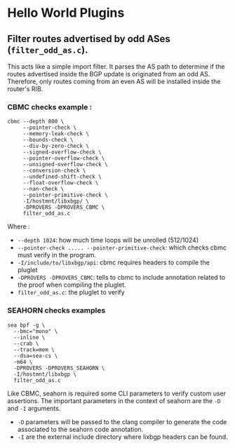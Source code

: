 # Hello World Plugins

## Filter routes advertised by odd ASes (`filter_odd_as.c`).

This acts like a simple import filter. It parses the
AS path to determine if the routes advertised inside the
BGP update is originated from an odd AS. Therefore,
only routes coming from an even AS will be installed inside
the router's RIB.

### CBMC checks example :

```shell
cbmc --depth 800 \
     --pointer-check \
     --memory-leak-check \
     --bounds-check \
     --div-by-zero-check \
     --signed-overflow-check \
     --pointer-overflow-check \
     --unsigned-overflow-check \
     --conversion-check \
     --undefined-shift-check \
     --float-overflow-check \
     --nan-check \
     --pointer-primitive-check \
     -I/hostmnt/libxbgp/ \
     -DPROVERS -DPROVERS_CBMC \
     filter_odd_as.c
```

Where :
 - `--depth 1024`: how much time loops will be unrolled (512/1024)
 - `--pointer-check ..... --pointer-primitive-check`: which checks 
 cbmc must verify in the program.
 - `-I/include/to/libxbgp/api`: cbmc requires headers to compile the pluglet
 - `-DPROVERS -DPROVERS_CBMC`: tells to cbmc to include annotation related to the proof
 when compiling the pluglet.
 - `filter_odd_as.c`: the pluglet to verify

### SEAHORN checks examples

```shell
sea bpf -g \
  --bmc="mono" \
  --inline \
  --crab \
  --track=mem \
  --dsa=sea-cs \
  -m64 \
  -DPROVERS -DPROVERS_SEAHORN \
  -I/hostmnt/libxbgp \
  filter_odd_as.c
```

Like CBMC, seahorn is required some CLI parameters to verify custom user assertions.
The important parameters in the context of seahorn are the `-D` and `-I` arguments.
- `-D` parameters will be passed to the clang compiler to generate the code associated
to the seahorn code annotation.
- `-I` are the external include directory where lixbgp headers can be found.